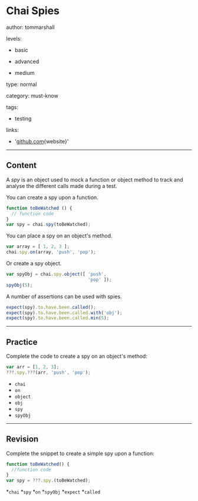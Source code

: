 # Chai Spies
author: tommarshall

levels:

  - basic

  - advanced

  - medium

type: normal

category: must-know

tags:

  - testing

links:

  - '[github.com](https://github.com/mochajs/mocha/wiki/Spies){website}'

---
## Content

A *spy* is an object used to mock a function or object method to track and analyse the different calls made during a test.

You can create a spy upon a function.
```JavaScript
function toBeWatched () {
  // function code
}
var spy = chai.spy(toBeWatched);
```
You can place a spy on an object's method.
```JavaScript
var array = [ 1, 2, 3 ];
chai.spy.on(array, 'push', 'pop');
```
Or create a spy object.
```JavaScript
var spyObj = chai.spy.object([ 'push',
                               'pop' ]);
spyObj(5);
```
A number of assertions can be used with spies.
```JavaScript
expect(spy).to.have.been.called();
expect(spy).to.have.been.called.with('obj');
expect(spy).to.have.been.called.min(5);
```

---
## Practice

Complete the code to create a spy on an object's method:

```javascript
var arr = [1, 2, 3];
???.spy.???(arr, 'push', 'pop');
```

* `chai`
* `on`
* `object`
* `obj`
* `spy`
* `spyObj`

---
## Revision

Complete the snippet to create a simple spy upon a function:
```javascript
function toBeWatched() {
  //function code
}
var spy = ???.spy.(toBeWatched);
```

*`chai`
*`spy`
*`on`
*`spyObj`
*`expect`
*`called`